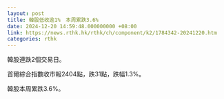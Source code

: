 ```yaml
---
layout: post
title: 韓股低收逾1%　本周累跌3.6%
date: 2024-12-20 14:59:48.000000000 +08:00
link: https://news.rthk.hk/rthk/ch/component/k2/1784342-20241220.htm
categories: rthk
---
```


韓股連跌2個交易日。

首爾綜合指數收市報2404點，跌31點，跌幅1.3%。

韓股本周累跌3.6%。
